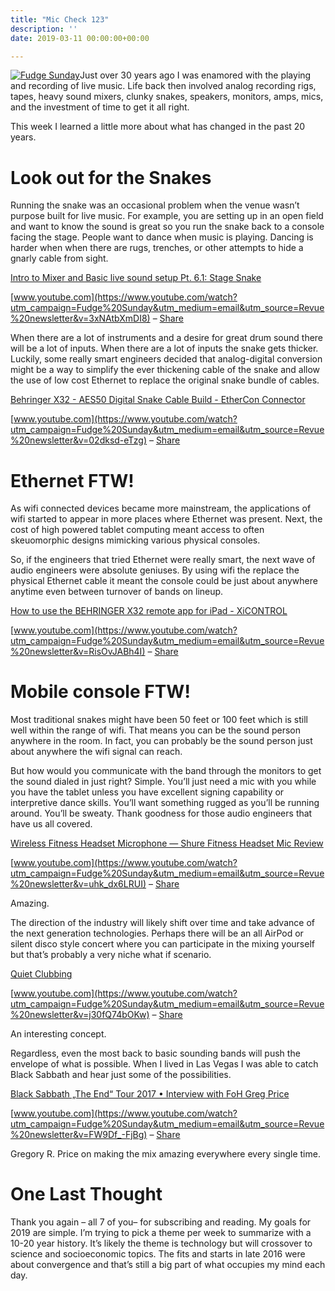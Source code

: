 ```yaml
---
title: "Mic Check 123"
description: ''
date: 2019-03-11 00:00:00+00:00

---
```


[![Fudge Sunday](https://substack.com/static/b418d00d086df167c47c3e481ad92aaa/f058b/fudgesunday.png "Fudge Sunday")](https://substackcdn.com/image/fetch/f_auto,q_auto:good,fl_progressive:steep/https%3A%2F%2Fsubstack.com%2Fstatic%2Fb418d00d086df167c47c3e481ad92aaa%2Ff058b%2Ffudgesunday.png)Just over 30 years ago I was enamored with the playing and recording of live music. Life back then involved analog recording rigs, tapes, heavy sound mixers, clunky snakes, speakers, monitors, amps, mics, and the investment of time to get it all right.

This week I learned a little more about what has changed in the past 20 years.


# Look out for the Snakes

Running the snake was an occasional problem when the venue wasn’t purpose built for live music. For example, you are setting up in an open field and want to know the sound is great so you run the snake back to a console facing the stage. People want to dance when music is playing. Dancing is harder when when there are rugs, trenches, or other attempts to hide a gnarly cable from sight.

[Intro to Mixer and Basic live sound setup Pt. 6.1: Stage Snake](https://www.youtube.com/watch?utm_campaign=Fudge%20Sunday&utm_medium=email&utm_source=Revue%20newsletter&v=3xNAtbXmDI8)

[www.youtube.com](https://www.youtube.com/watch?utm_campaign=Fudge%20Sunday&utm_medium=email&utm_source=Revue%20newsletter&v=3xNAtbXmDI8) – [Share](http://rev.vu/kdK69D?utm_campaign=Issue&utm_content=share&utm_medium=email&utm_source=Fudge+Sunday)

When there are a lot of instruments and a desire for great drum sound there will be a lot of inputs. When there are a lot of inputs the snake gets thicker. Luckily, some really smart engineers decided that analog-digital conversion might be a way to simplify the ever thickening cable of the snake and allow the use of low cost Ethernet to replace the original snake bundle of cables.

[Behringer X32 - AES50 Digital Snake Cable Build - EtherCon Connector](https://www.youtube.com/watch?utm_campaign=Fudge%20Sunday&utm_medium=email&utm_source=Revue%20newsletter&v=02dksd-eTzg)

[www.youtube.com](https://www.youtube.com/watch?utm_campaign=Fudge%20Sunday&utm_medium=email&utm_source=Revue%20newsletter&v=02dksd-eTzg) – [Share](http://rev.vu/XG8dEd?utm_campaign=Issue&utm_content=share&utm_medium=email&utm_source=Fudge+Sunday)

# Ethernet FTW!

As wifi connected devices became more mainstream, the applications of wifi started to appear in more places where Ethernet was present. Next, the cost of high powered tablet computing meant access to often skeuomorphic designs mimicking various physical consoles.

So, if the engineers that tried Ethernet were really smart, the next wave of audio engineers were absolute geniuses. By using wifi the replace the physical Ethernet cable it meant the console could be just about anywhere anytime even between turnover of bands on lineup.

[How to use the BEHRINGER X32 remote app for iPad - XiCONTROL](https://www.youtube.com/watch?utm_campaign=Fudge%20Sunday&utm_medium=email&utm_source=Revue%20newsletter&v=RisOvJABh4I)

[www.youtube.com](https://www.youtube.com/watch?utm_campaign=Fudge%20Sunday&utm_medium=email&utm_source=Revue%20newsletter&v=RisOvJABh4I) – [Share](http://rev.vu/R35yj9?utm_campaign=Issue&utm_content=share&utm_medium=email&utm_source=Fudge+Sunday)

# Mobile console FTW!

Most traditional snakes might have been 50 feet or 100 feet which is still well within the range of wifi. That means you can be the sound person anywhere in the room. In fact, you can probably be the sound person just about anywhere the wifi signal can reach.

But how would you communicate with the band through the monitors to get the sound dialed in just right? Simple. You’ll just need a mic with you while you have the tablet unless you have excellent signing capability or interpretive dance skills. You’ll want something rugged as you’ll be running around. You’ll be sweaty. Thank goodness for those audio engineers that have us all covered.

[Wireless Fitness Headset Microphone — Shure Fitness Headset Mic Review](https://www.youtube.com/watch?utm_campaign=Fudge%20Sunday&utm_medium=email&utm_source=Revue%20newsletter&v=uhk_dx6LRUI)

[www.youtube.com](https://www.youtube.com/watch?utm_campaign=Fudge%20Sunday&utm_medium=email&utm_source=Revue%20newsletter&v=uhk_dx6LRUI) – [Share](http://rev.vu/M250kq?utm_campaign=Issue&utm_content=share&utm_medium=email&utm_source=Fudge+Sunday)

Amazing.

The direction of the industry will likely shift over time and take advance of the next generation technologies. Perhaps there will be an all AirPod or silent disco style concert where you can participate in the mixing yourself but that’s probably a very niche what if scenario.

[Quiet Clubbing](https://www.youtube.com/watch?utm_campaign=Fudge%20Sunday&utm_medium=email&utm_source=Revue%20newsletter&v=j30fQ74bOKw)

[www.youtube.com](https://www.youtube.com/watch?utm_campaign=Fudge%20Sunday&utm_medium=email&utm_source=Revue%20newsletter&v=j30fQ74bOKw) – [Share](http://rev.vu/OaRm9x?utm_campaign=Issue&utm_content=share&utm_medium=email&utm_source=Fudge+Sunday)

An interesting concept.

Regardless, even the most back to basic sounding bands will push the envelope of what is possible. When I lived in Las Vegas I was able to catch Black Sabbath and hear just some of the possibilities.

[Black Sabbath „The End“ Tour 2017 • Interview with FoH Greg Price](https://www.youtube.com/watch?utm_campaign=Fudge%20Sunday&utm_medium=email&utm_source=Revue%20newsletter&v=FW9Df_-FjBg)

[www.youtube.com](https://www.youtube.com/watch?utm_campaign=Fudge%20Sunday&utm_medium=email&utm_source=Revue%20newsletter&v=FW9Df_-FjBg) – [Share](http://rev.vu/7Pn8jX?utm_campaign=Issue&utm_content=share&utm_medium=email&utm_source=Fudge+Sunday)

Gregory R. Price on making the mix amazing everywhere every single time.

# One Last Thought

Thank you again – all 7 of you– for subscribing and reading. My goals for 2019 are simple. I’m trying to pick a theme per week to summarize with a 10-20 year history. It’s likely the theme is technology but will crossover to science and socioeconomic topics. The fits and starts in late 2016 were about convergence and that’s still a big part of what occupies my mind each day.

